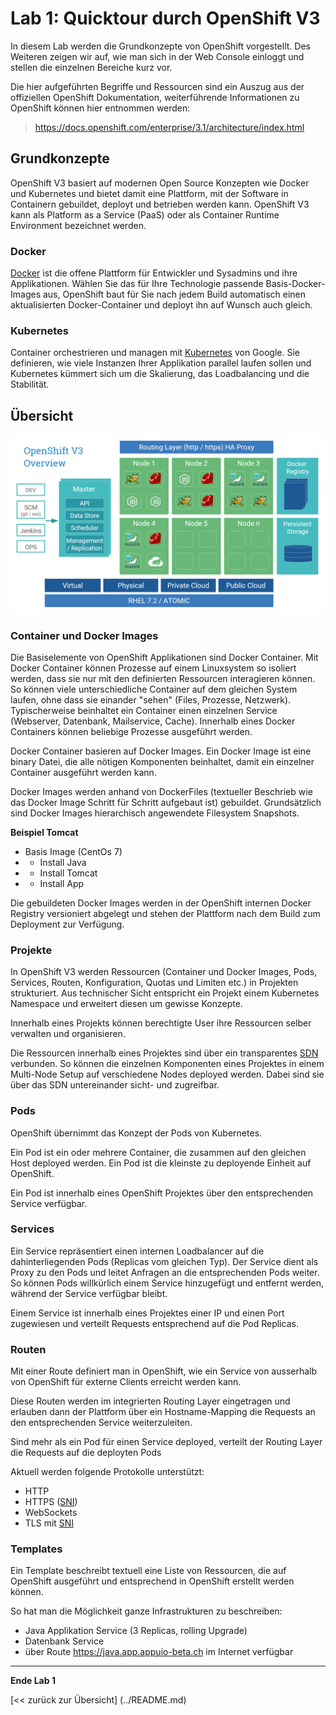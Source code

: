 # Lab 1: Quicktour durch OpenShift V3

In diesem Lab werden die Grundkonzepte von OpenShift vorgestellt. Des Weiteren zeigen wir auf, wie man sich in der Web Console einloggt und stellen die einzelnen Bereiche kurz vor.

Die hier aufgeführten Begriffe und Ressourcen sind ein Auszug aus der offiziellen OpenShift Dokumentation, weiterführende Informationen zu OpenShift können hier entnommen werden: 

> https://docs.openshift.com/enterprise/3.1/architecture/index.html 


## Grundkonzepte

OpenShift V3 basiert auf modernen Open Source Konzepten wie Docker und Kubernetes und bietet damit eine Plattform, mit der Software in Containern gebuildet, deployt und betrieben werden kann. OpenShift V3 kann als Platform as a Service (PaaS) oder als Container Runtime Environment bezeichnet werden.

### Docker

[Docker](https://www.docker.com/) ist die offene Plattform für Entwickler und Sysadmins und ihre Applikationen. Wählen Sie das für Ihre Technologie passende Basis-Docker-Images aus, OpenShift baut für Sie nach jedem Build automatisch einen aktualisierten Docker-Container und deployt ihn auf Wunsch auch gleich.

### Kubernetes 

Container orchestrieren und managen mit [Kubernetes](http://kubernetes.io/) von Google. Sie definieren, wie viele Instanzen Ihrer Applikation parallel laufen sollen und Kubernetes kümmert sich um die Skalierung, das Loadbalancing und die Stabilität.

## Übersicht

![Overview](../images/ose3-overview.png)

### Container und Docker Images

Die Basiselemente von OpenShift Applikationen sind Docker Container. Mit Docker Container können Prozesse auf einem Linuxsystem so isoliert werden, dass sie nur mit den definierten Ressourcen interagieren können. So können viele unterschiedliche Container auf dem gleichen System laufen, ohne dass sie einander "sehen" (Files, Prozesse, Netzwerk). Typischerweise beinhaltet ein Container einen einzelnen Service (Webserver, Datenbank, Mailservice, Cache). Innerhalb eines Docker Containers können beliebige Prozesse ausgeführt werden.

Docker Container basieren auf Docker Images. Ein Docker Image ist eine binary Datei, die alle nötigen Komponenten beinhaltet, damit ein einzelner Container ausgeführt werden kann.

Docker Images werden anhand von DockerFiles (textueller Beschrieb wie das Docker Image Schritt für Schritt aufgebaut ist) gebuildet. Grundsätzlich sind Docker Images hierarchisch angewendete Filesystem Snapshots.

**Beispiel Tomcat**
- Basis Image (CentOs 7)
- + Install Java 
- + Install Tomcat
- + Install App

Die gebuildeten Docker Images werden in der OpenShift internen Docker Registry versioniert abgelegt und stehen der Plattform nach dem Build zum Deployment zur Verfügung.

### Projekte

In OpenShift V3 werden Ressourcen (Container und Docker Images, Pods, Services, Routen, Konfiguration, Quotas und Limiten etc.) in Projekten strukturiert. Aus technischer Sicht entspricht ein Projekt einem Kubernetes Namespace und erweitert diesen um gewisse Konzepte. 

Innerhalb eines Projekts können berechtigte User ihre Ressourcen selber verwalten und organisieren. 

Die Ressourcen innerhalb eines Projektes sind über ein transparentes [SDN](https://de.wikipedia.org/wiki/Software-defined_networking) verbunden. So können die einzelnen Komponenten eines Projektes in einem Multi-Node Setup auf verschiedene Nodes deployed werden. Dabei sind sie über das SDN untereinander sicht- und zugreifbar.

### Pods

OpenShift übernimmt das Konzept der Pods von Kubernetes.

Ein Pod ist ein oder mehrere Container, die zusammen auf den gleichen Host deployed werden. Ein Pod ist die kleinste zu deployende Einheit auf OpenShift.

Ein Pod ist innerhalb eines OpenShift Projektes über den entsprechenden Service verfügbar.

### Services

Ein Service repräsentiert einen internen Loadbalancer auf die dahinterliegenden Pods (Replicas vom gleichen Typ). Der Service dient als Proxy zu den Pods und leitet Anfragen an die entsprechenden Pods weiter. So können Pods willkürlich einem Service hinzugefügt und entfernt werden, während der Service verfügbar bleibt.

Einem Service ist innerhalb eines Projektes einer IP und einen Port zugewiesen und verteilt Requests entsprechend auf die Pod Replicas.

### Routen

Mit einer Route definiert man in OpenShift, wie ein Service von ausserhalb von OpenShift für externe Clients erreicht werden kann. 

Diese Routen werden im integrierten Routing Layer eingetragen und erlauben dann der Plattform über ein Hostname-Mapping die Requests an den entsprechenden Service weiterzuleiten.

Sind mehr als ein Pod für einen Service deployed, verteilt der Routing Layer die Requests auf die deployten Pods

Aktuell werden folgende Protokolle unterstützt:

- HTTP
- HTTPS ([SNI](https://en.wikipedia.org/wiki/Server_Name_Indication))
- WebSockets
- TLS mit [SNI](https://en.wikipedia.org/wiki/Server_Name_Indication)

### Templates

Ein Template beschreibt textuell eine Liste von Ressourcen, die auf OpenShift ausgeführt und entsprechend in OpenShift erstellt werden können.

So hat man die Möglichkeit ganze Infrastrukturen zu beschreiben:

- Java Applikation Service (3 Replicas, rolling Upgrade)
- Datenbank Service
- über Route https://java.app.appuio-beta.ch im Internet verfügbar

---

**Ende Lab 1**

[<< zurück zur Übersicht] (../README.md)
